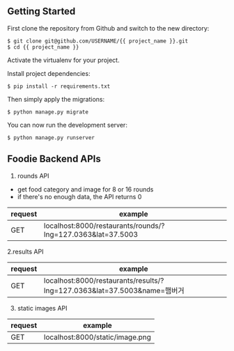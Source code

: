 ## Getting Started
First clone the repository from Github and switch to the new directory:

```
$ git clone git@github.com/USERNAME/{{ project_name }}.git
$ cd {{ project_name }}
```

Activate the virtualenv for your project.

Install project dependencies:

```
$ pip install -r requirements.txt
```

Then simply apply the migrations:

```
$ python manage.py migrate
```

You can now run the development server:

```
$ python manage.py runserver
```

## Foodie Backend APIs

1. rounds API 
- get food category and image for 8 or 16 rounds
- if there's no enough data, the API returns 0

| request | example                                                      |
|---------|--------------------------------------------------------------|
 | GET    | localhost:8000/restaurants/rounds/?lng=127.0363&lat=37.5003  |

2.results API

|request| example                                                               |
|-------|-----------------------------------------------------------------------|
| GET  | localhost:8000/restaurants/results/?lng=127.0363&lat=37.5003&name=햄버거 |

3. static images API 

|request| example                        |
|-------|--------------------------------|
| GET  | localhost:8000/static/image.png |
